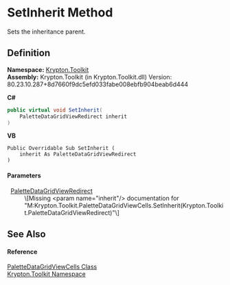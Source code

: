 # SetInherit Method


Sets the inheritance parent.



## Definition
**Namespace:** <a href="79d2eac2-21f4-54ff-7552-b20c33c30600.md">Krypton.Toolkit</a>  
**Assembly:** Krypton.Toolkit (in Krypton.Toolkit.dll) Version: 80.23.10.287+8d7660f9dc5efd033fabe008ebfb904beab6d444

**C#**
``` C#
public virtual void SetInherit(
	PaletteDataGridViewRedirect inherit
)
```
**VB**
``` VB
Public Overridable Sub SetInherit ( 
	inherit As PaletteDataGridViewRedirect
)
```



#### Parameters
<dl><dt>  <a href="ea91163e-137a-205f-1102-215735093cc4.md">PaletteDataGridViewRedirect</a></dt><dd>\[Missing &lt;param name="inherit"/&gt; documentation for "M:Krypton.Toolkit.PaletteDataGridViewCells.SetInherit(Krypton.Toolkit.PaletteDataGridViewRedirect)"\]</dd></dl>

## See Also


#### Reference
<a href="ccb346d5-93bd-886c-953f-b1d05a7fe865.md">PaletteDataGridViewCells Class</a>  
<a href="79d2eac2-21f4-54ff-7552-b20c33c30600.md">Krypton.Toolkit Namespace</a>  
